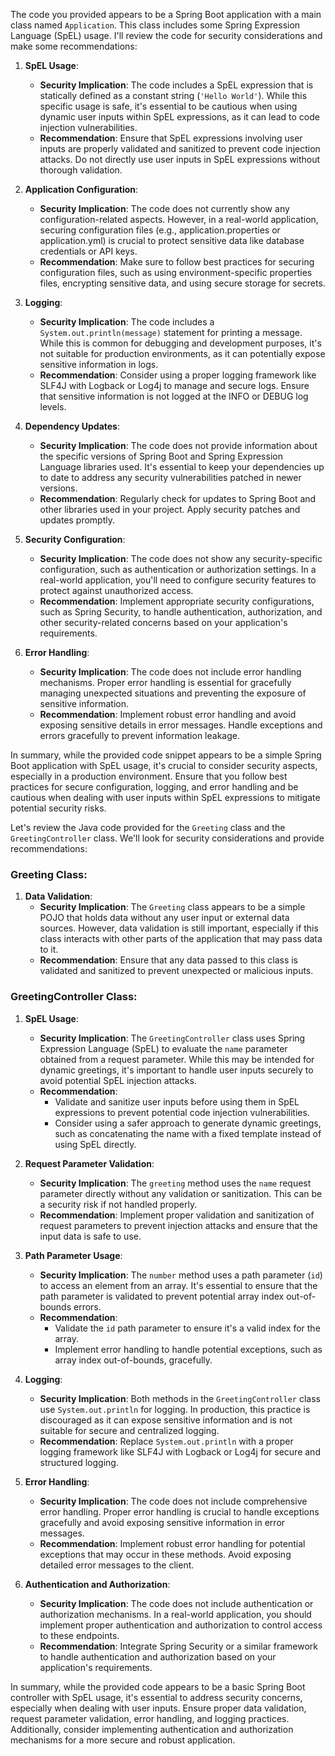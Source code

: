 ﻿The code you provided appears to be a Spring Boot application with a main class named `Application`. This class includes some Spring Expression Language (SpEL) usage. I'll review the code for security considerations and make some recommendations:

1. **SpEL Usage**:
   - **Security Implication**: The code includes a SpEL expression that is statically defined as a constant string (`'Hello World'`). While this specific usage is safe, it's essential to be cautious when using dynamic user inputs within SpEL expressions, as it can lead to code injection vulnerabilities.
   - **Recommendation**: Ensure that SpEL expressions involving user inputs are properly validated and sanitized to prevent code injection attacks. Do not directly use user inputs in SpEL expressions without thorough validation.

2. **Application Configuration**:
   - **Security Implication**: The code does not currently show any configuration-related aspects. However, in a real-world application, securing configuration files (e.g., application.properties or application.yml) is crucial to protect sensitive data like database credentials or API keys.
   - **Recommendation**: Make sure to follow best practices for securing configuration files, such as using environment-specific properties files, encrypting sensitive data, and using secure storage for secrets.

3. **Logging**:
   - **Security Implication**: The code includes a `System.out.println(message)` statement for printing a message. While this is common for debugging and development purposes, it's not suitable for production environments, as it can potentially expose sensitive information in logs.
   - **Recommendation**: Consider using a proper logging framework like SLF4J with Logback or Log4j to manage and secure logs. Ensure that sensitive information is not logged at the INFO or DEBUG log levels.

4. **Dependency Updates**:
   - **Security Implication**: The code does not provide information about the specific versions of Spring Boot and Spring Expression Language libraries used. It's essential to keep your dependencies up to date to address any security vulnerabilities patched in newer versions.
   - **Recommendation**: Regularly check for updates to Spring Boot and other libraries used in your project. Apply security patches and updates promptly.

5. **Security Configuration**:
   - **Security Implication**: The code does not show any security-specific configuration, such as authentication or authorization settings. In a real-world application, you'll need to configure security features to protect against unauthorized access.
   - **Recommendation**: Implement appropriate security configurations, such as Spring Security, to handle authentication, authorization, and other security-related concerns based on your application's requirements.

6. **Error Handling**:
   - **Security Implication**: The code does not include error handling mechanisms. Proper error handling is essential for gracefully managing unexpected situations and preventing the exposure of sensitive information.
   - **Recommendation**: Implement robust error handling and avoid exposing sensitive details in error messages. Handle exceptions and errors gracefully to prevent information leakage.

In summary, while the provided code snippet appears to be a simple Spring Boot application with SpEL usage, it's crucial to consider security aspects, especially in a production environment. Ensure that you follow best practices for secure configuration, logging, and error handling and be cautious when dealing with user inputs within SpEL expressions to mitigate potential security risks.

Let's review the Java code provided for the `Greeting` class and the `GreetingController` class. We'll look for security considerations and provide recommendations:

### Greeting Class:

1. **Data Validation**:
   - **Security Implication**: The `Greeting` class appears to be a simple POJO that holds data without any user input or external data sources. However, data validation is still important, especially if this class interacts with other parts of the application that may pass data to it.
   - **Recommendation**: Ensure that any data passed to this class is validated and sanitized to prevent unexpected or malicious inputs.

### GreetingController Class:

1. **SpEL Usage**:
   - **Security Implication**: The `GreetingController` class uses Spring Expression Language (SpEL) to evaluate the `name` parameter obtained from a request parameter. While this may be intended for dynamic greetings, it's important to handle user inputs securely to avoid potential SpEL injection attacks.
   - **Recommendation**: 
     - Validate and sanitize user inputs before using them in SpEL expressions to prevent potential code injection vulnerabilities.
     - Consider using a safer approach to generate dynamic greetings, such as concatenating the name with a fixed template instead of using SpEL directly.

2. **Request Parameter Validation**:
   - **Security Implication**: The `greeting` method uses the `name` request parameter directly without any validation or sanitization. This can be a security risk if not handled properly.
   - **Recommendation**: Implement proper validation and sanitization of request parameters to prevent injection attacks and ensure that the input data is safe to use.

3. **Path Parameter Usage**:
   - **Security Implication**: The `number` method uses a path parameter (`id`) to access an element from an array. It's essential to ensure that the path parameter is validated to prevent potential array index out-of-bounds errors.
   - **Recommendation**: 
     - Validate the `id` path parameter to ensure it's a valid index for the array.
     - Implement error handling to handle potential exceptions, such as array index out-of-bounds, gracefully.

4. **Logging**:
   - **Security Implication**: Both methods in the `GreetingController` class use `System.out.println` for logging. In production, this practice is discouraged as it can expose sensitive information and is not suitable for secure and centralized logging.
   - **Recommendation**: Replace `System.out.println` with a proper logging framework like SLF4J with Logback or Log4j for secure and structured logging.

5. **Error Handling**:
   - **Security Implication**: The code does not include comprehensive error handling. Proper error handling is crucial to handle exceptions gracefully and avoid exposing sensitive information in error messages.
   - **Recommendation**: Implement robust error handling for potential exceptions that may occur in these methods. Avoid exposing detailed error messages to the client.

6. **Authentication and Authorization**:
   - **Security Implication**: The code does not include authentication or authorization mechanisms. In a real-world application, you should implement proper authentication and authorization to control access to these endpoints.
   - **Recommendation**: Integrate Spring Security or a similar framework to handle authentication and authorization based on your application's requirements.

In summary, while the provided code appears to be a basic Spring Boot controller with SpEL usage, it's essential to address security concerns, especially when dealing with user inputs. Ensure proper data validation, request parameter validation, error handling, and logging practices. Additionally, consider implementing authentication and authorization mechanisms for a more secure and robust application.
